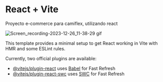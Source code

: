 # React + Vite
Proyecto e-commerce para camiflex, utilizando react

![Screen_recording-2023-12-26_11-38-29 gif](https://github.com/AgustinaMontecchia/cursoReact/assets/110697047/93538f44-38c5-4ea5-9b4f-a9f94c793037)


This template provides a minimal setup to get React working in Vite with HMR and some ESLint rules.

Currently, two official plugins are available:

- [@vitejs/plugin-react](https://github.com/vitejs/vite-plugin-react/blob/main/packages/plugin-react/README.md) uses [Babel](https://babeljs.io/) for Fast Refresh
- [@vitejs/plugin-react-swc](https://github.com/vitejs/vite-plugin-react-swc) uses [SWC](https://swc.rs/) for Fast Refresh

